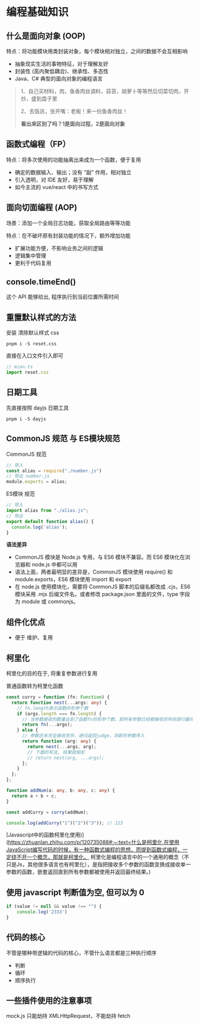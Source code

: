 # 编程基础知识

## 什么是面向对象 (OOP)

特点：将功能模块用类封装对象，每个模块相对独立，之间的数据不会互相影响

- 抽象现实生活的事物特征，对于理解友好
- 封装性 (高内聚低耦合)、继承性、多态性
- Java、C# 典型的面向对象的编程语言

> 1、自己买材料，肉，鱼香肉丝调料，蒜苔，胡萝卜等等然后切菜切肉，开炒，盛到盘子里
>
> 2、去饭店，张开嘴：老板！来一份鱼香肉丝！
>
> **看出来区别了吗？1是面向过程，2是面向对象**



## 函数式编程（FP）

特点：将多次使用的功能抽离出来成为一个函数，便于复用

- 确定的数据输入、输出；没有 “副” 作用，相对独立
- 引入透明，对 IDE 友好，易于理解
- 如今主流的 vue/react 中的书写方式



## 面向切面编程 (AOP)

场景：添加一个全局日志功能，获取全局路由等等功能

特点：在不破坏原有封装功能的情况下，额外增加功能

- 扩展功能方便，不影响业务之间的逻辑
- 逻辑集中管理
- 更利于代码复用



## console.timeEnd()

这个 API 能够给出, 程序执行到当前位置所需时间



## 重置默认样式的方法

安装 清除默认样式 css

```shell
pnpm i -S reset.css
```
直接在入口文件引入即可

```typescript
// mian.ts
import reset.css
```



## 日期工具
先直接按照 dayjs 日期工具

```shell
pnpm i -S dayjs
```



## CommonJS 规范 与 ES模块规范

CommonJS 规范

```javascript
// 导入
const alias = require("./number.js")
// 导出 number.js
module.exports = alias;
```

ES模块 规范

```javascript
// 导入
import alias from "./alias.js";
// 导出
export default function alias() {
  console.log('alias');
}
```



**语法差异**

- CommonJS 模块是 Node.js 专用，与 ES6 模块不兼容。而 ES6 模块化在浏览器和 node.js 中都可以用
- 语法上面，两者最明显的差异是，CommonJS 模块使用 require() 和 module.exports，ES6 模块使用 import 和 export
- 在 node.js 使用模块化，需要将 CommonJS 脚本的后缀名都改成 .cjs，ES6 模块采用 .mjs 后缀文件名。或者修改 package.json 里面的文件，type 字段为 module 或 commonjs。



## 组件化优点

- 便于 维护、复用





## 柯里化

柯里化的目的在于, 将重复参数进行复用



普通函数转为柯里化函数

```typescript
const curry = function (fn: Function) {
  return function nest(...args: any) {
    // fn.length表示函数的形参个数
    if (args.length === fn.length) {
      // 当参数接收的数量达到了函数fn的形参个数，即所有参数已经都接收完毕则进行最终的调用
      return fn(...args);
    } else {
      // 参数还未完全接收完毕，递归返回judge，将新的参数传入
      return function (arg: any) {
        return nest(...args, arg);
        // 下面的写法, 结果就相反
        // return nest(arg, ...args);
      };
    }
  };
};

function addNum(a: any, b: any, c: any) {
  return a + b + c;
}

const addCurry = curry(addNum);

console.log(addCurry("1")("2")("3")); // 123
```



[Javascript中的函数柯里化使用)](https://zhuanlan.zhihu.com/p/120735088#:~:text=什么是柯里化,在使用JavaScript编写代码的时候，有一种函数式编程的思想，而提到函数式编程，一定绕不开一个概念，那就是柯里化。 柯里化是编程语言中的一个通用的概念（不只是Js，其他很多语言也有柯里化），是指把接收多个参数的函数变换成接收单一参数的函数，嵌套返回直到所有参数都被使用并返回最终结果。)



## 使用 javascript 判断值为空, 但可以为 0

```javascript
if (value != null && value !== "") {
	console.log('2333')    
}
```



## 代码的核心

不管是哪种带逻辑的代码的核心，不管什么语言都是三种执行顺序

- 判断
- 循环
- 顺序执行



## 一些插件使用的注意事项

mock.js 只能劫持 XMLHttpRequest，不能劫持 fetch

